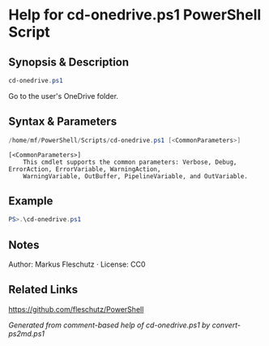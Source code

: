 # Help for cd-onedrive.ps1 PowerShell Script

## Synopsis & Description
```powershell
cd-onedrive.ps1
```

Go to the user's OneDrive folder.

## Syntax & Parameters
```powershell
/home/mf/PowerShell/Scripts/cd-onedrive.ps1 [<CommonParameters>]
```

```
[<CommonParameters>]
    This cmdlet supports the common parameters: Verbose, Debug, ErrorAction, ErrorVariable, WarningAction, 
    WarningVariable, OutBuffer, PipelineVariable, and OutVariable.
```

## Example
```powershell
PS>.\cd-onedrive.ps1
```


## Notes
Author: Markus Fleschutz · License: CC0

## Related Links
https://github.com/fleschutz/PowerShell

*Generated from comment-based help of cd-onedrive.ps1 by convert-ps2md.ps1*
